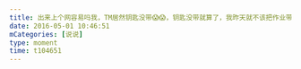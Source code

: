 ```yaml
---
title: 出来上个网容易吗我，TM居然钥匙没带😱😱，钥匙没带就算了，我昨天就不该把作业带回去😭😭
date: 2016-05-01 10:46:51
mCategories: [说说]
type: moment
time: t104651
---
```


